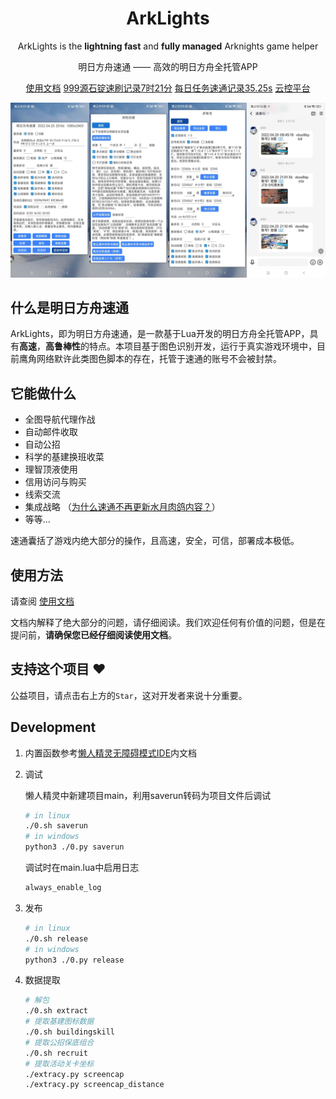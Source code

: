 <h1 align="center"> ArkLights</h1>

<p align="center">
ArkLights is the <b> lightning fast</b> and <b> fully managed</b> Arknights game helper</a>
</p>

<p align="center">明日方舟速通 —— 高效的明日方舟全托管APP</a> </p>


<p align="center" >
<a href=https://arklights.pages.dev>使用文档</a>
<a href=https://www.bilibili.com/video/BV11T4y1S7cj>999源石锭速刷记录7时21分</a>
<a href=https://www.bilibili.com/video/BV1eQ4y1C7Ch>每日任务速通记录35.25s</a>
<a href=https://arklights.pages.dev/guide.html#%E4%BA%91%E7%AB%AF%E6%8E%A7%E5%88%B6>云控平台</a>
</p>

![](cover.jpg)

## 什么是明日方舟速通

ArkLights，即为明日方舟速通，是一款基于Lua开发的明日方舟全托管APP，具有**高速**，**高鲁棒性**的特点。本项目基于图色识别开发，运行于真实游戏环境中，目前鹰角网络默许此类图色脚本的存在，托管于速通的账号不会被封禁。

## 它能做什么

- 全图导航代理作战
- 自动邮件收取
- 自动公招
- 科学的基建换班收菜
- 理智顶液使用
- 信用访问与购买
- 线索交流
- 集成战略 （[为什么速通不再更新水月肉鸽内容？](https://arklights.pages.dev/guide.html#%E5%85%B6%E4%BB%96)）
- 等等...

速通囊括了游戏内绝大部分的操作，且高速，安全，可信，部署成本极低。

## 使用方法

请查阅 [使用文档](https://arklights.pages.dev)

文档内解释了绝大部分的问题，请仔细阅读。我们欢迎任何有价值的问题，但是在提问前，**请确保您已经仔细阅读使用文档**。

## 支持这个项目 ❤

公益项目，请点击右上方的`Star`，这对开发者来说十分重要。

## Development

1. 内置函数参考[懒人精灵无障碍模式IDE](http://bbs.lrappsoft.com/forum.php?mod=forumdisplay&fid=2)内文档

1. 调试

    懒人精灵中新建项目main，利用saverun转码为项目文件后调试
    ```sh
    # in linux
    ./0.sh saverun
    # in windows
    python3 ./0.py saverun
    ```
    调试时在main.lua中启用日志
    ```txt
    always_enable_log
    ```

1. 发布
    ```sh
    # in linux
    ./0.sh release
    # in windows
    python3 ./0.py release
    ```
    
1. 数据提取
    ```sh
    # 解包
    ./0.sh extract
    # 提取基建图标数据
    ./0.sh buildingskill
    # 提取公招保底组合
    ./0.sh recruit
    # 提取活动关卡坐标
    ./extracy.py screencap
    ./extracy.py screencap_distance
    ```

<!-- ### Star History -->
<!---->
<!-- [![Star History Chart](https://api.star-history.com/svg?repos=tkkcc/ArkLights,ArknightsAutoHelper/ArknightsAutoHelper,MaaAssistantArknights/MaaAssistantArknights&type=Date)](https://star-history.com/#tkkcc/ArkLights&ArknightsAutoHelper/ArknightsAutoHelper&MaaAssistantArknights/MaaAssistantArknights&Date) -->

